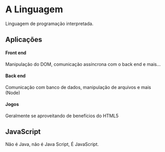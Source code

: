 # A Linguagem
Linguagem de programação interpretada.

## Aplicações

#### Front end
Manipulação do DOM, comunicação assíncrona com o back end e mais...

#### Back end
Comunicação com banco de dados, manipulação de arquivos e mais (Node)

#### Jogos
Geralmente se aproveitando de benefícios do HTML5

## JavaScript
Não é Java, não é Java Script,
É JavaScript.